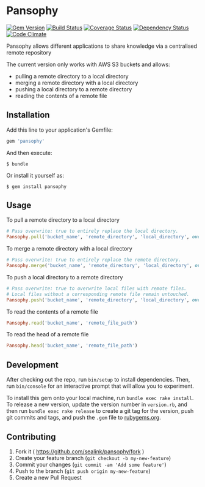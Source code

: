 # Pansophy

[![Gem Version](https://badge.fury.io/rb/pansophy.svg)](http://badge.fury.io/rb/pansophy)
[![Build Status](https://travis-ci.org/sealink/pansophy.svg?branch=master)](https://travis-ci.org/sealink/pansophy)
[![Coverage Status](https://coveralls.io/repos/sealink/pansophy/badge.svg)](https://coveralls.io/r/sealink/pansophy)
[![Dependency Status](https://gemnasium.com/sealink/pansophy.svg)](https://gemnasium.com/sealink/pansophy)
[![Code Climate](https://codeclimate.com/github/sealink/pansophy/badges/gpa.svg)](https://codeclimate.com/github/sealink/pansophy)

Pansophy allows different applications to share knowledge via a centralised remote repository

The current version only works with AWS S3 buckets and allows:
  * pulling a remote directory to a local directory
  * merging a remote directory with a local directory
  * pushing a local directory to a remote directory
  * reading the contents of a remote file

## Installation

Add this line to your application's Gemfile:

```ruby
gem 'pansophy'
```

And then execute:

    $ bundle

Or install it yourself as:

    $ gem install pansophy

## Usage

To pull a remote directory to a local directory
```ruby
# Pass overwrite: true to entirely replace the local directory.
Pansophy.pull('bucket_name', 'remote_directory', 'local_directory', overwrite: true)
```

To merge a remote directory with a local directory
```ruby
# Pass overwrite: true to entirely replace the remote directory.
Pansophy.merge('bucket_name', 'remote_directory', 'local_directory', overwrite: true)
```

To push a local directory to a remote directory
```ruby
# Pass overwrite: true to overwrite local files with remote files.
# Local files without a corresponding remote file remain untouched.
Pansophy.push('bucket_name', 'remote_directory', 'local_directory', overwrite: true)
```

To read the contents of a remote file
```ruby
Pansophy.read('bucket_name', 'remote_file_path')
```

To read the head of a remote file
```ruby
Pansophy.head('bucket_name', 'remote_file_path')
```

## Development

After checking out the repo, run `bin/setup` to install dependencies. Then, run `bin/console` for an interactive prompt that will allow you to experiment.

To install this gem onto your local machine, run `bundle exec rake install`. To release a new version, update the version number in `version.rb`, and then run `bundle exec rake release` to create a git tag for the version, push git commits and tags, and push the `.gem` file to [rubygems.org](https://rubygems.org).

## Contributing

1. Fork it ( https://github.com/sealink/pansophy/fork )
2. Create your feature branch (`git checkout -b my-new-feature`)
3. Commit your changes (`git commit -am 'Add some feature'`)
4. Push to the branch (`git push origin my-new-feature`)
5. Create a new Pull Request
